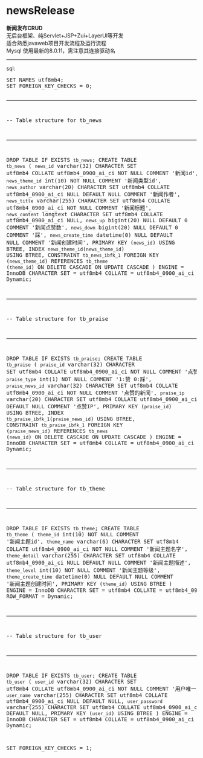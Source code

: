 # newsRelease
<b>新闻发布CRUD</b><br>
无后台框架、纯Servlet+JSP+Zui+LayerUI等开发<br>
适合熟悉javaweb项目开发流程及运行流程<br>
Mysql 使用最新的8.0.11，需注意其连接驱动名<br>
<hr>
sql:<br>
<pre>
SET NAMES utf8mb4;
SET FOREIGN_KEY_CHECKS = 0;

-- ----------------------------
-- Table structure for tb_news
-- ----------------------------
DROP TABLE IF EXISTS `tb_news`;
CREATE TABLE `tb_news`  (
  `news_id` varchar(32) CHARACTER SET utf8mb4 COLLATE utf8mb4_0900_ai_ci NOT NULL COMMENT '新闻id',
  `news_theme_id` int(10) NOT NULL COMMENT '新闻类型id',
  `news_author` varchar(20) CHARACTER SET utf8mb4 COLLATE utf8mb4_0900_ai_ci NULL DEFAULT NULL COMMENT '新闻作者',
  `news_title` varchar(255) CHARACTER SET utf8mb4 COLLATE utf8mb4_0900_ai_ci NOT NULL COMMENT '新闻标题',
  `news_content` longtext CHARACTER SET utf8mb4 COLLATE utf8mb4_0900_ai_ci NULL,
  `news_up` bigint(20) NULL DEFAULT 0 COMMENT '新闻点赞数',
  `news_down` bigint(20) NULL DEFAULT 0 COMMENT '踩',
  `news_create_time` datetime(0) NULL DEFAULT NULL COMMENT '新闻创建时间',
  PRIMARY KEY (`news_id`) USING BTREE,
  INDEX `news_theme_id`(`news_theme_id`) USING BTREE,
  CONSTRAINT `tb_news_ibfk_1` FOREIGN KEY (`news_theme_id`) REFERENCES `tb_theme` (`theme_id`) ON DELETE CASCADE ON UPDATE CASCADE
) ENGINE = InnoDB CHARACTER SET = utf8mb4 COLLATE = utf8mb4_0900_ai_ci ROW_FORMAT = Dynamic;

-- ----------------------------
-- Table structure for tb_praise
-- ----------------------------
DROP TABLE IF EXISTS `tb_praise`;
CREATE TABLE `tb_praise`  (
  `praise_id` varchar(32) CHARACTER SET utf8mb4 COLLATE utf8mb4_0900_ai_ci NOT NULL COMMENT '点赞唯一ID',
  `praise_type` int(1) NOT NULL COMMENT '1:赞 0:踩',
  `praise_news_id` varchar(32) CHARACTER SET utf8mb4 COLLATE utf8mb4_0900_ai_ci NOT NULL COMMENT '点赞的新闻',
  `praise_ip` varchar(20) CHARACTER SET utf8mb4 COLLATE utf8mb4_0900_ai_ci NULL DEFAULT NULL COMMENT '点赞IP',
  PRIMARY KEY (`praise_id`) USING BTREE,
  INDEX `tb_praise_ibfk_1`(`praise_news_id`) USING BTREE,
  CONSTRAINT `tb_praise_ibfk_1` FOREIGN KEY (`praise_news_id`) REFERENCES `tb_news` (`news_id`) ON DELETE CASCADE ON UPDATE CASCADE
) ENGINE = InnoDB CHARACTER SET = utf8mb4 COLLATE = utf8mb4_0900_ai_ci ROW_FORMAT = Dynamic;

-- ----------------------------
-- Table structure for tb_theme
-- ----------------------------
DROP TABLE IF EXISTS `tb_theme`;
CREATE TABLE `tb_theme`  (
  `theme_id` int(10) NOT NULL COMMENT '新闻主题id',
  `theme_name` varchar(6) CHARACTER SET utf8mb4 COLLATE utf8mb4_0900_ai_ci NOT NULL COMMENT '新闻主题名字',
  `theme_detail` varchar(255) CHARACTER SET utf8mb4 COLLATE utf8mb4_0900_ai_ci NULL DEFAULT NULL COMMENT '新闻主题描述',
  `theme_level` int(10) NOT NULL COMMENT '新闻主题等级',
  `theme_create_time` datetime(0) NULL DEFAULT NULL COMMENT '新闻主题创建时间',
  PRIMARY KEY (`theme_id`) USING BTREE
) ENGINE = InnoDB CHARACTER SET = utf8mb4 COLLATE = utf8mb4_0900_ai_ci ROW_FORMAT = Dynamic;

-- ----------------------------
-- Table structure for tb_user
-- ----------------------------
DROP TABLE IF EXISTS `tb_user`;
CREATE TABLE `tb_user`  (
  `user_id` varchar(32) CHARACTER SET utf8mb4 COLLATE utf8mb4_0900_ai_ci NOT NULL COMMENT '用户唯一id',
  `user_name` varchar(255) CHARACTER SET utf8mb4 COLLATE utf8mb4_0900_ai_ci NULL DEFAULT NULL,
  `user_password` varchar(255) CHARACTER SET utf8mb4 COLLATE utf8mb4_0900_ai_ci NULL DEFAULT NULL,
  PRIMARY KEY (`user_id`) USING BTREE
) ENGINE = InnoDB CHARACTER SET = utf8mb4 COLLATE = utf8mb4_0900_ai_ci ROW_FORMAT = Dynamic;

SET FOREIGN_KEY_CHECKS = 1;
</pre>

